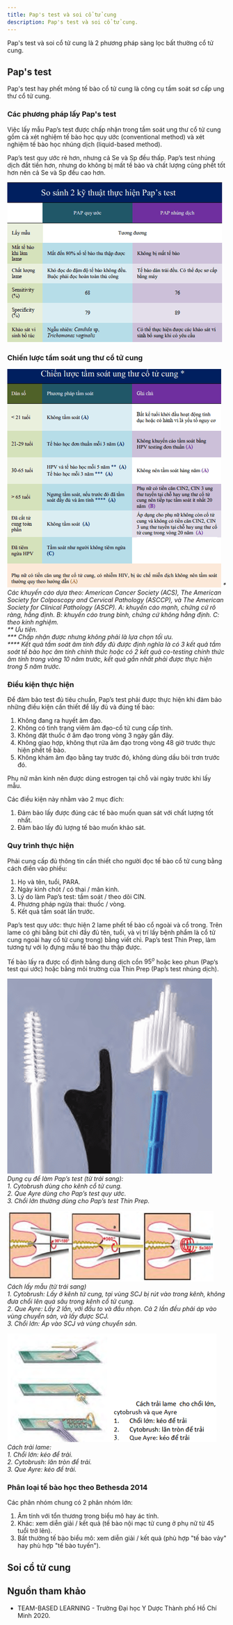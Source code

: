 ```yaml
---
title: Pap's test và soi cổ tử cung
description: Pap's test và soi cổ tử cung.
---
```


Pap's test và soi cổ tử cung là 2 phương pháp sàng lọc bất thường cổ tử cung.

## Pap's test

Pap's test hay phết mỏng tế bào cổ tử cung là công cụ tầm soát sơ cấp ung thư cổ tử cung.

### Các phương pháp lấy Pap's test

Việc lấy mẫu Pap’s test được chấp nhận trong tầm soát ung thư cổ tử cung gồm cả xét nghiệm tế bào học quy ước (conventional method) và xét nghiệm tế bào học nhúng dịch (liquid-based method).

Pap’s test quy ước rẻ hơn, nhưng cả Se và Sp đều thấp. Pap’s test nhúng dịch đắt tiền hơn, nhưng do không bị mất tế bào và chất lượng cũng phết tốt hơn nên cả Se và Sp đều cao hơn.

![So sánh 2 kỹ thuật thực hiện Pap's test](../../../assets/phu-khoa/pap-test-va-soi-co-tu-cung/so-sanh-ky-thuat-thuc-hien-pap.png)

### Chiến lược tầm soát ung thư cổ tử cung

![Chiến lược tầm soát ung thư cổ tử cung](../../../assets/phu-khoa/pap-test-va-soi-co-tu-cung/chien-luoc-tam-soat-ung-thu-co-tu-cung.png)
_\* Các khuyến cáo dựa theo: American Cancer Society (ACS), The American Society for Colposcopy and Cervical Pathology (ASCCP), và The American Society for Clinical Pathology (ASCP). A: khuyến cáo mạnh, chứng cứ rõ ràng, hằng định. B: khuyến cáo trung bình, chứng cứ không hằng định. C: theo kinh nghiệm.<br>** Ưu tiên.<br>\*** Chấp nhận được nhưng không phải là lựa chọn tối ưu.<br>\*\*\*\* Kết quả tầm soát âm tính đầy đủ được định nghĩa là có 3 kết quả tầm soát tế bào học âm tính chính thức hoặc có 2 kết quả co-testing chính thức âm tính trong vòng 10 năm trước, kết quả gần nhất phải được thực hiện trong 5 năm trước._

### Điều kiện thực hiện

Để đảm bảo test đủ tiêu chuẩn, Pap’s test phải được thực hiện khi đảm bảo những điều kiện cần thiết để lấy đủ và đúng tế bào:

1. Không đang ra huyết âm đạo.
2. Không có tình trạng viêm âm đạo-cổ tử cung cấp tính.
3. Không đặt thuốc ở âm đạo trong vòng 3 ngày gần đây.
4. Không giao hợp, không thụt rửa âm đạo trong vòng 48 giờ trước thực hiện phết tế bào.
5. Không khám âm đạo bằng tay trước đó, không dùng dầu bôi trơn trước đó.

Phụ nữ mãn kinh nên được dùng estrogen tại chỗ vài ngày trước khi lấy mẫu.

Các điều kiện này nhằm vào 2 mục đích:

1. Đảm bảo lấy được đúng các tế bào muốn quan sát với chất lượng tốt nhất.
2. Đảm bảo lấy đủ lượng tế bào muốn khảo sát.

### Quy trình thực hiện

Phải cung cấp đủ thông tin cần thiết cho người đọc tế bào cổ tử cung bằng cách điền vào phiếu:

1. Họ và tên, tuổi, PARA.
2. Ngày kinh chót / có thai / mãn kinh.
3. Lý do làm Pap’s test: tầm soát / theo dõi CIN.
4. Phương pháp ngừa thai: thuốc / vòng.
5. Kết quả tầm soát lần trước.

Pap’s test quy ước: thực hiện 2 lame phết tế bào cổ ngoài và cổ trong. Trên lame có ghi bằng bút chì đầy đủ tên, tuổi, và vị trí lấy bệnh phẩm là cổ tử cung ngoài hay cổ tử cung trong) bằng viết chì. Pap’s test Thin Prep, làm tương tự với lọ đựng mẫu tế bào thu thập được.

Tế bào lấy ra được cố định bằng dung dịch cồn $95^o$ hoặc keo phun (Pap’s test qui ước) hoặc bằng môi trường của Thin Prep (Pap’s test nhúng dịch).

![Dụng cụ làm Pap's test](../../../assets/phu-khoa/pap-test-va-soi-co-tu-cung/dung-cu-lam-pap.png)
_Dụng cụ để làm Pap’s test (từ trái sang):<br>1. Cytobrush dùng cho kênh cổ tử cung.<br>2. Que Ayre dùng cho Pap’s test quy ước.<br>3. Chổi lớn thường dùng cho Pap’s test Thin Prep._

![Cách lấy mẫu](../../../assets/phu-khoa/pap-test-va-soi-co-tu-cung/cach-lay-mau-pap.png)
_Cách lấy mẫu (từ trái sang)<br>1. Cytobrush: Lấy ở kênh tử cung, tại vùng SCJ bị rút vào trong kênh, không đưa chổi lên quá sâu trong kênh cổ tử cung.<br>2. Que Ayre: Lấy 2 lần, với đầu to và đầu nhọn. Cả 2 lần đều phải áp vào vùng chuyển sản, và lấy được SCJ.<br>3. Chổi lớn: Áp vào SCJ và vùng chuyển sản._

![Cách trải lame](../../../assets/phu-khoa/pap-test-va-soi-co-tu-cung/cach-trai-lame.png)
_Cách trải lame:<br>1. Chổi lớn: kéo để trải.<br>2. Cytobrush: lăn tròn để trải.<br>3. Que Ayre: kéo để trải._

### Phân loại tế bào học theo Bethesda 2014

Các phân nhóm chung có 2 phân nhóm lớn:

1. Âm tính với tổn thương trong biểu mô hay ác tính.
2. Khác: xem diễn giải / kết quả (tế bào nội mạc tử cung ở phụ nữ từ 45 tuổi trở lên).
3. Bất thường tế bào biểu mô: xem diễn giải / kết quả (phù hợp "tế bào vảy" hay phù hợp "tế bào tuyến").

## Soi cổ tử cung

## Nguồn tham khảo

- TEAM-BASED LEARNING - Trường Đại học Y Dược Thành phố Hồ Chí Minh 2020.
